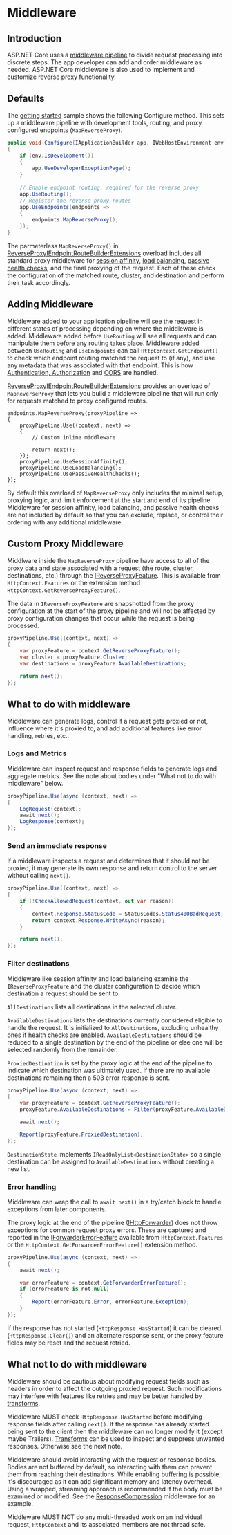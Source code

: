 # Middleware

## Introduction

ASP.NET Core uses a [middleware pipeline](https://docs.microsoft.com/aspnet/core/fundamentals/middleware/) to divide request processing into discrete steps. The app developer can add and order middleware as needed. ASP.NET Core middleware is also used to implement and customize reverse proxy functionality.

## Defaults
The [getting started](getting-started.md) sample shows the following Configure method. This sets up a middleware pipeline with development tools, routing, and proxy configured endpoints (`MapReverseProxy`).

```C#
public void Configure(IApplicationBuilder app, IWebHostEnvironment env)
{
    if (env.IsDevelopment())
    {
        app.UseDeveloperExceptionPage();
    }
    
    // Enable endpoint routing, required for the reverse proxy
    app.UseRouting();
    // Register the reverse proxy routes
    app.UseEndpoints(endpoints => 
    {
        endpoints.MapReverseProxy(); 
    }); 
} 
```

The parmeterless `MapReverseProxy()` in [ReverseProxyIEndpointRouteBuilderExtensions](xref:Microsoft.AspNetCore.Builder.ReverseProxyIEndpointRouteBuilderExtensions) overload includes all standard proxy middleware for [session affinity](session-affinity.md), [load balancing](load-balancing.md), [passive health checks](dests-health-checks.md#Passive-health-checks), and the final proxying of the request. Each of these check the configuration of the matched route, cluster, and destination and perform their task accordingly.

## Adding Middleware

Middleware added to your application pipeline will see the request in different states of processing depending on where the middleware is added. Middleware added before `UseRouting` will see all requests and can manipulate them before any routing takes place. Middleware added between `UseRouting` and `UseEndpoints` can call `HttpContext.GetEndpoint()` to check which endpoint routing matched the request to (if any), and use any metadata that was associated with that endpoint. This is how [Authentication, Authorization](authn-authz.md) and [CORS](cors.md) are handled.

[ReverseProxyIEndpointRouteBuilderExtensions](xref:Microsoft.AspNetCore.Builder.ReverseProxyIEndpointRouteBuilderExtensions) provides an overload of `MapReverseProxy` that lets you build a middleware pipeline that will run only for requests matched to proxy configured routes.

```
endpoints.MapReverseProxy(proxyPipeline =>
{
    proxyPipeline.Use((context, next) =>
    {
        // Custom inline middleware

        return next();
    });
    proxyPipeline.UseSessionAffinity();
    proxyPipeline.UseLoadBalancing();
    proxyPipeline.UsePassiveHealthChecks();
});
```

By default this overload of `MapReverseProxy` only includes the minimal setup, proxying logic, and limit enforcement at the start and end of its pipeline. Middleware for session affinity, load balancing, and passive health checks are not included by default so that you can exclude, replace, or control their ordering with any additional middleware.

## Custom Proxy Middleware

Middlware inside the `MapReverseProxy` pipeline have access to all of the proxy data and state associated with a request (the route, cluster, destinations, etc.) through the [IReverseProxyFeature](xref:Yarp.ReverseProxy.Model.IReverseProxyFeature). This is available from `HttpContext.Features` or the extension method `HttpContext.GetReverseProxyFeature()`.

The data in `IReverseProxyFeature` are snapshotted from the proxy configuration at the start of the proxy pipeline and will not be affected by proxy configuration changes that occur while the request is being processed.

```C#
proxyPipeline.Use((context, next) =>
{
    var proxyFeature = context.GetReverseProxyFeature();
    var cluster = proxyFeature.Cluster;
    var destinations = proxyFeature.AvailableDestinations;

    return next();
});
```

## What to do with middleware

Middleware can generate logs, control if a request gets proxied or not, influence where it's proxied to, and add additional features like error handling, retries, etc..

### Logs and Metrics

Middleware can inspect request and response fields to generate logs and aggregate metrics. See the note about bodies under "What not to do with middleware" below.

```C#
proxyPipeline.Use(async (context, next) =>
{
    LogRequest(context);
    await next();
    LogResponse(context);
});
```

### Send an immediate response

If a middleware inspects a request and determines that it should not be proxied, it may generate its own response and return control to the server without calling `next()`.

```C#
proxyPipeline.Use((context, next) =>
{
    if (!CheckAllowedRequest(context, out var reason))
    {
        context.Response.StatusCode = StatusCodes.Status400BadRequest;
        return context.Response.WriteAsync(reason);
    }

    return next();
});
```

### Filter destinations

Middleware like session affinity and load balancing examine the `IReverseProxyFeature` and the cluster configuration to decide which destination a request should be sent to.

`AllDestinations` lists all destinations in the selected cluster.

`AvailableDestinations` lists the destinations currently considered eligible to handle the request. It is initialized to `AllDestinations`, excluding unhealthy ones if health checks are enabled. `AvailableDestinations` should be reduced to a single destination by the end of the pipeline or else one will be selected randomly from the remainder.

`ProxiedDestination` is set by the proxy logic at the end of the pipeline to indicate which destination was ultimately used.  If there are no available destinations remaining then a 503 error response is sent.

```C#
proxyPipeline.Use(async (context, next) =>
{
    var proxyFeature = context.GetReverseProxyFeature();
    proxyFeature.AvailableDestinations = Filter(proxyFeature.AvailableDestinations);

    await next();

    Report(proxyFeature.ProxiedDestination);
});
```

`DestinationState` implements `IReadOnlyList<DestinationState>` so a single destination can be assigned to `AvailableDestinations` without creating a new list.

### Error handling

Middleware can wrap the call to `await next()` in a try/catch block to handle exceptions from later components.

The proxy logic at the end of the pipeline ([IHttpForwarder](direct-forwarding.md)) does not throw exceptions for common request proxy errors. These are captured and reported in the [IForwarderErrorFeature](xref:Yarp.ReverseProxy.Forwarder.IForwarderErrorFeature) available from `HttpContext.Features` or the `HttpContext.GetForwarderErrorFeature()` extension method.

```C#
proxyPipeline.Use(async (context, next) =>
{
    await next();

    var errorFeature = context.GetForwarderErrorFeature();
    if (errorFeature is not null)
    {
        Report(errorFeature.Error, errorFeature.Exception);
    }
});
```

If the response has not started (`HttpResponse.HasStarted`) it can be cleared (`HttpResponse.Clear()`) and an alternate response sent, or the proxy feature fields may be reset and the request retried.

## What not to do with middleware

Middleware should be cautious about modifying request fields such as headers in order to affect the outgoing proxied request. Such modifications may interfere with features like retries and may be better handled by [transforms](transforms.md).

Middleware MUST check `HttpResponse.HasStarted` before modifying response fields after calling `next()`. If the response has already started being sent to the client then the middleware can no longer modify it (except maybe Trailers). [Transforms](transforms.md) can be used to inspect and suppress unwanted responses. Otherwise see the next note.

Middleware should avoid interacting with the request or response bodies. Bodies are not buffered by default, so interacting with them can prevent them from reaching their destinations. While enabling buffering is possible, it's discouraged as it can add significant memory and latency overhead. Using a wrapped, streaming approach is recommended if the body must be examined or modified. See the [ResponseCompression](https://github.com/dotnet/aspnetcore/blob/24588220006bc164b63293129cc94ac6292250e4/src/Middleware/ResponseCompression/src/ResponseCompressionMiddleware.cs#L55-L73) middleware for an example.

Middleware MUST NOT do any multi-threaded work on an individual request, `HttpContext` and its associated members are not thread safe.

